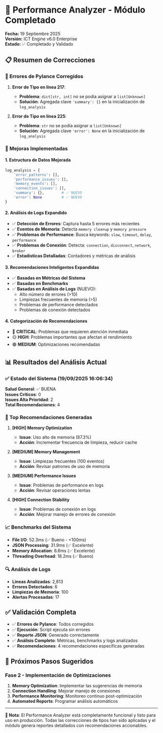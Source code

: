 # 🔬 Performance Analyzer - Módulo Completado

**Fecha:** 19 Septiembre 2025  
**Versión:** ICT Engine v6.0 Enterprise  
**Estado:** ✅ Completado y Validado  

## 📋 Resumen de Correcciones

### 🐛 Errores de Pylance Corregidos

1. **Error de Tipo en línea 217**: 
   - **Problema**: `dict[str, int]` no se podía asignar a `list[Unknown]`
   - **Solución**: Agregada clave `'summary': {}` en la inicialización de `log_analysis`

2. **Error de Tipo en línea 225**: 
   - **Problema**: `str` no se podía asignar a `list[Unknown]`  
   - **Solución**: Agregada clave `'error': None` en la inicialización de `log_analysis`

### 🚀 Mejoras Implementadas

#### 1. **Estructura de Datos Mejorada**
```python
log_analysis = {
    'error_patterns': [],
    'performance_issues': [],
    'memory_events': [],
    'connection_issues': [],
    'summary': {},        # ✅ NUEVO
    'error': None         # ✅ NUEVO
}
```

#### 2. **Análisis de Logs Expandido**
- ✅ **Detección de Errores**: Captura hasta 5 errores más recientes
- ✅ **Eventos de Memoria**: Detecta `memory cleanup` y `memory pressure`
- ✅ **Problemas de Performance**: Busca keywords: `slow`, `timeout`, `delay`, `performance`
- ✅ **Problemas de Conexión**: Detecta: `connection`, `disconnect`, `network`, `broker`
- ✅ **Estadísticas Detalladas**: Contadores y métricas de análisis

#### 3. **Recomendaciones Inteligentes Expandidas**
- ✅ **Basadas en Métricas del Sistema**
- ✅ **Basadas en Benchmarks**
- ✅ **Basadas en Análisis de Logs** (NUEVO):
  - Alto número de errores (>10)
  - Limpiezas frecuentes de memoria (>5)
  - Problemas de performance detectados
  - Problemas de conexión detectados

#### 4. **Categorización de Recomendaciones**
- 🔴 **CRITICAL**: Problemas que requieren atención inmediata
- 🟡 **HIGH**: Problemas importantes que afectan el rendimiento
- 🟢 **MEDIUM**: Optimizaciones recomendadas

## 📊 Resultados del Análisis Actual

### ✅ Estado del Sistema (19/09/2025 16:06:34)

**Salud General**: ✅ BUENA  
**Issues Críticos**: 0  
**Issues Alta Prioridad**: 2  
**Total Recomendaciones**: 4  

### 🎯 Top Recomendaciones Generadas

1. **[HIGH] Memory Optimization**
   - **Issue**: Uso alto de memoria (87.3%)
   - **Acción**: Incrementar frecuencia de limpieza, reducir cache

2. **[MEDIUM] Memory Management**
   - **Issue**: Limpiezas frecuentes (100 eventos)
   - **Acción**: Revisar patrones de uso de memoria

3. **[MEDIUM] Performance Issues**
   - **Issue**: Problemas de performance en logs
   - **Acción**: Revisar operaciones lentas

4. **[HIGH] Connection Stability**
   - **Issue**: Problemas de conexión en logs
   - **Acción**: Mejorar manejo de errores de conexión

### 📈 Benchmarks del Sistema

- **File I/O**: 52.3ms (✅ Bueno - <100ms)
- **JSON Processing**: 31.9ms (✅ Excelente)
- **Memory Allocation**: 8.6ms (✅ Excelente)
- **Threading Overhead**: 18.2ms (✅ Bueno)

### 🔍 Análisis de Logs

- **Líneas Analizadas**: 2,813
- **Errores Detectados**: 6
- **Limpiezas de Memoria**: 100
- **Alertas Procesadas**: 17

## ✅ Validación Completa

- ✅ **Errores de Pylance**: Todos corregidos
- ✅ **Ejecución**: Script ejecuta sin errores
- ✅ **Reporte JSON**: Generado correctamente
- ✅ **Análisis Completo**: Métricas, benchmarks y logs analizados
- ✅ **Recomendaciones**: 4 recomendaciones específicas generadas

## 🎯 Próximos Pasos Sugeridos

### Fase 2 - Implementación de Optimizaciones
1. **Memory Optimization**: Implementar las sugerencias de memoria
2. **Connection Handling**: Mejorar manejo de conexiones
3. **Performance Monitoring**: Monitoreo continuo post-optimización
4. **Automated Reports**: Programar análisis automáticos

---

**📝 Nota**: El Performance Analyzer está completamente funcional y listo para uso en producción. Todas las correcciones de tipos han sido aplicadas y el módulo genera reportes detallados con recomendaciones accionables.